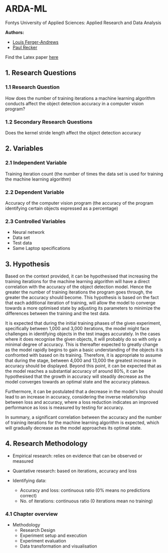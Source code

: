 # ARDA-ML
Fontys University of Applied Sciences: Applied Research and Data Analysis 
 
**Authors:**
- [Louis Ferger-Andrews](https://github.com/LouisFerger-Andrews)
- [Paul Recker](https://github.com/reckerp)

Find the Latex paper [here](https://github.com/reckerp/ARDA-ML/tree/main/report)


## 1. Research Questions
### 1.1 Research Question
How does the number of training iterations a machine learning algorithm conducts affect the object detection accuracy in a computer vision program?

### 1.2 Secondary Research Questions
Does the kernel stride length affect the object detection accuracy

## 2. Variables
### 2.1 Independent Variable
Training iteration count (the number of times the data set is used for training the machine learning algorithm)

### 2.2 Dependent Variable
Accuracy of the computer vision program (the accuracy of the program identifying certain objects expressed as a percentage)

### 2.3 Controlled Variables
- Neural network
- Data set
- Test data
- Same Laptop specifications 

## 3. Hypothesis
Based on the context provided, it can be hypothesised that increasing the training iterations for the machine learning algorithm will have a direct correlation with the accuracy of the object detection model. Hence the greater the number of training iterations the program goes through, the greater the accuracy should become. This hypothesis is based on the fact that each additional iteration of training, will allow the model to converge towards a more optimised state by adjusting its parameters to minimize the differences between the training and the test data.

It is expected that during the initial training phases of the given experiment, specifically between 1,000 and 3,000 iterations, the model might face challenges in identifying objects in the test images accurately. In the cases where it does recognise the given objects, it will probably do so with only a minimal degree of accuracy. This is thereafter expected to greatly change as the model rapidly begins to gain a basic understanding of the objects it is confronted with based on its training. Therefore, it is appropriate to assume that during the stage, between  4,000 and 13,000 the greatest increase in accuracy should be displayed.  Beyond this point, it can be expected that as the model reaches a substantial accuracy of around 80\%, it can be hypothesised that the growth in accuracy will steadily decrease as the model converges towards an optimal state and the accuracy plateaus.

Furthermore, it can be postulated that a decrease in the model's loss should lead to an increase in accuracy, considering the inverse relationship between loss and accuracy, where a loss reduction indicates an improved performance as loss is measured by testing for accuracy.

In summary, a significant correlation between the accuracy and the number of training iterations for the machine learning algorithm is expected, which will gradually decrease as the model approaches its optimal state.

## 4. Research Methodology
- Empirical research: relies on evidence that can be observed or measured
- Quantative research: based on iterations, accuracy and loss

- Identifying data:
    - Accuracy and loss: continuous ratio (0% means no predictions correct)
    - No. of iterations: continuous ratio (0 iterations mean no training)

### 4.1 Chapter overview
- Methodology
    - Research Design
    - Experiment setup and execution 
    - Experiment evaluation
    - Data transformation and visualisation

